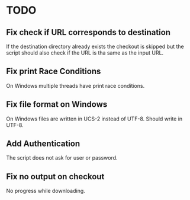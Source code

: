 # TODO

## Fix check if URL corresponds to destination

If the destination directory already exists the checkout is skipped but the
script should also check if the URL is tha same as the input URL.

## Fix print Race Conditions

On Windows multiple threads have print race conditions.

## Fix file format on Windows

On Windows files are written in UCS-2 instead of UTF-8. Should write in UTF-8.

## Add Authentication

The script does not ask for user or password.

## Fix no output on checkout

No progress while downloading.
